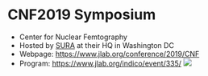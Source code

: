 # CNF2019 Symposium
* Center for Nuclear Femtography
* Hosted by [SURA](https://en.wikipedia.org/wiki/Southeastern_Universities_Research_Association) at their HQ in Washington DC
* Webpage: https://www.jlab.org/conference/2019/CNF
* Program: https://www.jlab.org/indico/event/335/
![](https://github.com/UVA-DSI/conferences/blob/master/CNF2019/symposiumposter_d2_0.png)
